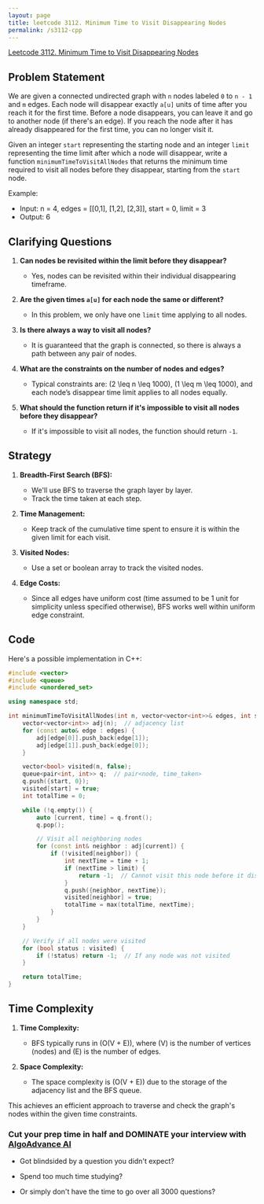 ```yaml
---
layout: page
title: leetcode 3112. Minimum Time to Visit Disappearing Nodes
permalink: /s3112-cpp
---
```

[Leetcode 3112. Minimum Time to Visit Disappearing Nodes](https://algoadvance.github.io/algoadvance/l3112)
## Problem Statement

We are given a connected undirected graph with `n` nodes labeled `0` to `n - 1` and `m` edges. Each node will disappear exactly `a[u]` units of time after you reach it for the first time. Before a node disappears, you can leave it and go to another node (if there's an edge). If you reach the node after it has already disappeared for the first time, you can no longer visit it.

Given an integer `start` representing the starting node and an integer `limit` representing the time limit after which a node will disappear, write a function `minimumTimeToVisitAllNodes` that returns the minimum time required to visit all nodes before they disappear, starting from the `start` node.

Example:
- Input: n = 4, edges = [[0,1], [1,2], [2,3]], start = 0, limit = 3
- Output: 6

## Clarifying Questions

1. **Can nodes be revisited within the limit before they disappear?**
   - Yes, nodes can be revisited within their individual disappearing timeframe.

2. **Are the given times `a[u]` for each node the same or different?**
   - In this problem, we only have one `limit` time applying to all nodes. 

3. **Is there always a way to visit all nodes?**
   - It is guaranteed that the graph is connected, so there is always a path between any pair of nodes.

4. **What are the constraints on the number of nodes and edges?**
   - Typical constraints are: \(2 \leq n \leq 1000\), \(1 \leq m \leq 1000\), and each node’s disappear time limit applies to all nodes equally.

5. **What should the function return if it's impossible to visit all nodes before they disappear?**
   - If it's impossible to visit all nodes, the function should return `-1`.

## Strategy

1. **Breadth-First Search (BFS):**
   - We'll use BFS to traverse the graph layer by layer.
   - Track the time taken at each step.

2. **Time Management:**
   - Keep track of the cumulative time spent to ensure it is within the given limit for each visit.

3. **Visited Nodes:**
   - Use a set or boolean array to track the visited nodes.

4. **Edge Costs:**
   - Since all edges have uniform cost (time assumed to be 1 unit for simplicity unless specified otherwise), BFS works well within uniform edge constraint.

## Code

Here's a possible implementation in C++:

```cpp
#include <vector>
#include <queue>
#include <unordered_set>

using namespace std;

int minimumTimeToVisitAllNodes(int n, vector<vector<int>>& edges, int start, int limit) {
    vector<vector<int>> adj(n);  // adjacency list
    for (const auto& edge : edges) {
        adj[edge[0]].push_back(edge[1]);
        adj[edge[1]].push_back(edge[0]);
    }

    vector<bool> visited(n, false);
    queue<pair<int, int>> q;  // pair<node, time_taken>
    q.push({start, 0});
    visited[start] = true;
    int totalTime = 0;

    while (!q.empty()) {
        auto [current, time] = q.front();
        q.pop();

        // Visit all neighboring nodes
        for (const int& neighbor : adj[current]) {
            if (!visited[neighbor]) {
                int nextTime = time + 1;
                if (nextTime > limit) {
                    return -1;  // Cannot visit this node before it disappears
                }
                q.push({neighbor, nextTime});
                visited[neighbor] = true;
                totalTime = max(totalTime, nextTime);
            }
        }
    }

    // Verify if all nodes were visited
    for (bool status : visited) {
        if (!status) return -1;  // If any node was not visited
    }

    return totalTime;
}
```

## Time Complexity

1. **Time Complexity:**
   - BFS typically runs in \(O(V + E)\), where \(V\) is the number of vertices (nodes) and \(E\) is the number of edges.
   
2. **Space Complexity:**
   - The space complexity is \(O(V + E)\) due to the storage of the adjacency list and the BFS queue.

This achieves an efficient approach to traverse and check the graph's nodes within the given time constraints.


### Cut your prep time in half and DOMINATE your interview with [AlgoAdvance AI](https://algoAdvance.com)

- Got blindsided by a question you didn't expect?

- Spend too much time studying?

- Or simply don't have the time to go over all 3000 questions?

